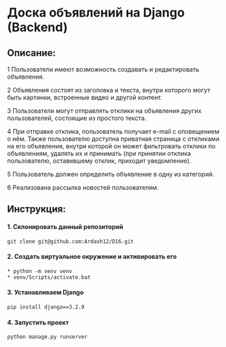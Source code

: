 # Доска объявлений на Django (Backend)

## Описание:

1 Пользователи имеют возможность создавать и редактировать объявления. 

2 Объявления состоят из заголовка и текста, внутри которого могут быть картинки, встроенные видео и другой контент. 

3 Пользователи могут отправлять отклики на объявления других пользователей, состоящие из простого текста. 

4 При отправке отклика, пользователь получает e-mail с оповещением о нём. Также пользователю доступна приватная страница с откликами на его объявления, внутри которой он может фильтровать отклики по объявлениям, удалять их и принимать (при принятии отклика пользователю, оставившему отклик, приходит уведомление). 

5 Пользователь должен определить объявление в одну из категорий.

6 Реализована рассылка новостей пользователям.
## Инструкция:

#### 1. Cклонировать данный репозиторий
```
git clone git@github.com:Ardash12/D16.git
```
#### 2. Создать виртуальное окружение и активировать его
```
* python -m venv venv
* venv/Scripts/activate.bat
```

#### 3. Устанавливаем Django 
```
pip install django==3.2.9
```
#### 4. Запустить проект
```
python manage.py runserver
```

